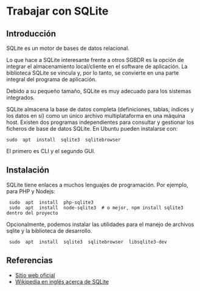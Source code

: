 # Trabajar con SQLite

## Introducción

SQLite es un motor de bases de datos relacional. 

Lo que hace a SQLite interesante frente a otros SGBDR es la opción de integrar el almacenamiento local/cliente en el software de aplicación.
La biblioteca SQLite se vincula y, por lo tanto, se convierte en una parte integral del programa de aplicación.

Debido a su pequeño tamaño, SQLite es muy adecuado para los sistemas integrados.

SQLite almacena la base de datos completa (definiciones, tablas, índices y los datos en sí) como un único archivo multiplataforma en una máquina host.
Existen dos programas independientes para consultar y gestionar los ficheros de base de datos SQLite. En Ubuntu pueden instalarse con:

```console
sudo  apt  install  sqlite3  sqlitebrowser
```
El primero es CLI y el segundo GUI.


## Instalación 

SQLite tiene enlaces a muchos lenguajes de programación. Por ejemplo, para PHP y Nodejs: 

```console
 sudo  apt  install  php-sqlite3
 sudo  apt  install  node-sqlite3  # o mejor, npm install sqlite3 dentro del proyecto
  ```
 
 Opcionalmente, podemos instalar las utilidades para el manejo de archivos sqlite y la biblioteca de desarrollo.
 
 ```console
  sudo  apt  install  sqlite3  sqlitebrowser  libsqlite3-dev 
 ```
 
 ## Referencias

- [Sitio web oficial](https://www.sqlite.org)
- [Wikipedia en inglés acerca de SQLite](https://en.wikipedia.org/wiki/SQLite)

